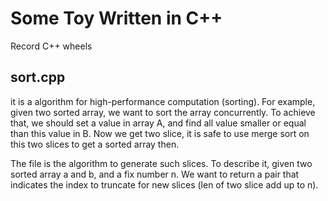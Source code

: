 # Some Toy Written in C++

Record C++ wheels

## sort.cpp
it is a algorithm for high-performance computation (sorting). 
For example, given two sorted array, we want to sort the array concurrently.
To achieve that, we should set a value in array A, and find all value smaller or equal than this value in B.
Now we get two slice, it is safe to use merge sort on this two slices to get a sorted array then.

The file is the algorithm to generate such slices. To describe it, given two sorted array a and b, and a fix number n.
We want to return a pair that indicates the index to truncate for new slices (len of two slice add up to n).  